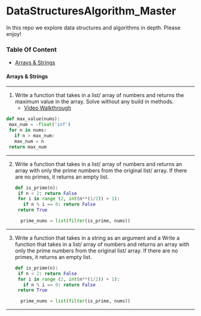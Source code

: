 # DataStructuresAlgorithm_Master

In this repo we explore data structures and algorithms in depth. Please enjoy!

### Table Of Content

- [Arrays & Strings](https://github.com/ccibeekeoc42/DataStructuresAlgorithm_Master#arrays--strings)

#### Arrays & Strings

---

1. Write a function that takes in a list/ array of numbers and returns the maximum value in the array. Solve without any build in methods.
   - [Video Walkthrough](https://www.youtube.com/watch?v=fydPf6rO5-E)

```python
def max_value(nums):
 max_num = -float('inf')
 for n in nums:
   if n > max_num:
   max_num = n
 return max_num
```

---

2. Write a function that takes in a list/ array of numbers and returns an array with only the prime numbers from the original list/ array. If there are no primes, it returns an empty list.

   ```python
   def is_prime(n):
    if n < 2: return False
    for i in range (2, int(n**(1/2)) + 1):
      if n % i == 0: return False
    return True
   ```

   ```python
     prime_nums = list(filter(is_prime, nums))
   ```

---

3. Write a function that takes in a string as an argument and a Write a function that takes in a list/ array of numbers and returns an array with only the prime numbers from the original list/ array. If there are no primes, it returns an empty list.

   ```python
   def is_prime(n):
    if n < 2: return False
    for i in range (2, int(n**(1/2)) + 1):
      if n % i == 0: return False
    return True
   ```

   ```python
     prime_nums = list(filter(is_prime, nums))
   ```

---
